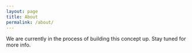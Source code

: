 ```yaml
---
layout: page
title: About
permalink: /about/
---
```


We are currently in the process of building this concept up. Stay tuned for more info.
